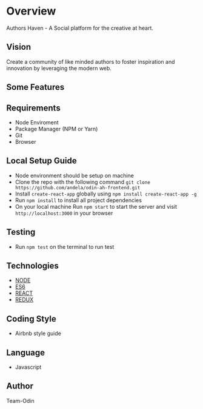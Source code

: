 # Overview

Authors Haven - A Social platform for the creative at heart.

## Vision

Create a community of like minded authors to foster inspiration and innovation by leveraging the modern web.

## Some Features

## Requirements

+ Node Enviroment
+ Package Manager (NPM or Yarn)
+ Git
+ Browser

## Local Setup Guide

+ Node environment should be setup on machine
+ Clone the repo with the following command `git clone https://github.com/andela/odin-ah-frontend.git`
+ Install `create-react-app` globally using `npm install create-react-app -g`
+ Run `npm install` to install all project dependencies
+ On your local machine Run `npm start` to start the server and visit `http://localhost:3000` in your browser

## Testing

+ Run `npm test` on the terminal to run test

## Technologies

+ [NODE](https://nodejs.org/)
+ [ES6](http://es6-features.org/)
+ [REACT](https://reactjs.org/)
+ [REDUX](https://redux.js.org/)

## Coding Style

+ Airbnb style guide

## Language

+ Javascript

## Author

  Team-Odin